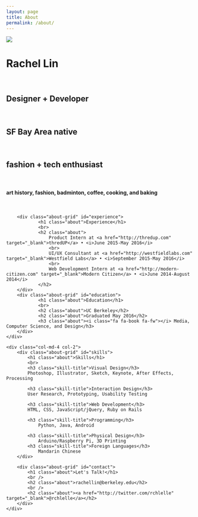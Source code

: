 ```yaml
---
layout: page
title: About
permalink: /about/
---
```

<div class="clearfix row">
	<div class="col-md-12 profile-image">
		<img src="{{ site.baseurl }}/img/about/rachel.jpg" class="img-responsive">
	</div>
</div>

<div class="clearfix row">
	<div class="col-md-8 col-1">
		<div class="about-grid" id="name-card">
			<h1 class="about">Rachel Lin</h1>
			<br>
			<h2 class="about">Designer + Developer</h2>
			<br>
			<h2 class="about">SF Bay Area native</h2>
			<br>
			<h2 class="about">fashion + tech enthusiast</h2>
			<br>
			<h4 class="about"><i class="fa fa-heart fa-fw"></i>  art history, fashion, badminton, coffee, cooking, and baking</h4>
			<br>
		</div>

		<div class="about-grid" id="experience">
				<h1 class="about">Experience</h1>
				<br>
				<h2 class="about">
					Product Intern at <a href="http://thredup.com" target="_blank">thredUP</a> • <i>June 2015-May 2016</i>
					<br>
					UI/UX Consultant at <a href="http://westfieldlabs.com" target="_blank">Westfield Labs</a> • <i>September 2015-May 2016</i>
					<br>
					Web Development Intern at <a href="http://modern-citizen.com" target="_blank">Modern Citizen</a> • <i>June 2014-August 2014</i>
				</h2>
		</div>
		<div class="about-grid" id="education">
				<h1 class="about">Education</h1>
				<br>
				<h2 class="about">UC Berkeley</h2>
				<h2 class="about">Graduated May 2016</h2>
				<h3 class="about"><i class="fa fa-book fa-fw"></i> Media, Computer Science, and Design</h3>
		</div>	
	</div>

	<div class="col-md-4 col-2">
		<div class="about-grid" id="skills">
			<h1 class="about">Skills</h1>
			<br>
			<h3 class="skill-title">Visual Design</h3>
			Photoshop, Illustrator, Sketch, Keynote, After Effects, Processing
				
			<h3 class="skill-title">Interaction Design</h3>
			User Research, Prototyping, Usability Testing

			<h3 class="skill-title">Web Development</h3>
			HTML, CSS, JavaScript/jQuery, Ruby on Rails

			<h3 class="skill-title">Programming</h3>
				Python, Java, Android

			<h3 class="skill-title">Physical Design</h3>
				Arduino/Raspberry Pi, 3D Printing
			<h3 class="skill-title">Foreign Languages</h3>
				Mandarin Chinese
		</div>

		<div class="about-grid" id="contact">
			<h1 class="about">Let's Talk!</h1>
			<br />
			<h2 class="about">rachellin@berkeley.edu</h2>
			<br />
			<h2 class="about"><a href="http://twitter.com/rchlelle" target="_blank">@rchlelle</a></h2>
		</div>	
	</div>
</div>